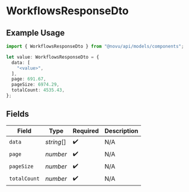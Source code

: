 # WorkflowsResponseDto

## Example Usage

```typescript
import { WorkflowsResponseDto } from "@novu/api/models/components";

let value: WorkflowsResponseDto = {
  data: [
    "<value>",
  ],
  page: 691.67,
  pageSize: 6974.29,
  totalCount: 4535.43,
};
```

## Fields

| Field              | Type               | Required           | Description        |
| ------------------ | ------------------ | ------------------ | ------------------ |
| `data`             | *string*[]         | :heavy_check_mark: | N/A                |
| `page`             | *number*           | :heavy_check_mark: | N/A                |
| `pageSize`         | *number*           | :heavy_check_mark: | N/A                |
| `totalCount`       | *number*           | :heavy_check_mark: | N/A                |